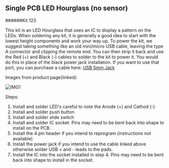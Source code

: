 ## Single PCB LED Hourglass (no sensor)

######Kit 123

This kit is an LED Hourglass that uses an IC to display a pattern on
the LEDs.  When soldering any kit, it is generally a good idea to start
with the lowest height components and work your way up.  To power the
kit, we suggest taking something like an old mini/micro USB cable,
leaving the type A connector and clipping the remote end.  You can then
strip it back and use the Red (+) and Black (-) cables to solder to the
kit to power it.  You would do this in place of the black power jack
installation.  If you want to use that port, you can purchase a cable here:
[USB 5mm Jack](https://www.aliexpress.com/item/USB-2-0-A-Male-To-3-5x1-35mm-3-5mm-Plug-Barrel-Jack-5V-DC/32683489757.html)

Images from product page(linked):

![IMG1](https://ae01.alicdn.com/kf/HTB1680ejvBNTKJjSszeq6Au2VXau.jpg)


Steps:

1. Install and solder LED's careful to note the Anode (+) and Cathod (-)
2. Install and solder push button
3. Install and solder slide switch
4. Install and solder IC socket.  Pins may need to be bent back into shape to
install on the PCB.
5. Install the 4 pin header if you intend to reprogram (instructions not available)
6. Install the power jack if you intend to use the cable linked above otherwise
solder USB + and - leads to the pads.
7. Install the IC into the socket installed in step 4.  Pins may need to
be bent back into shape to install in the socket.
